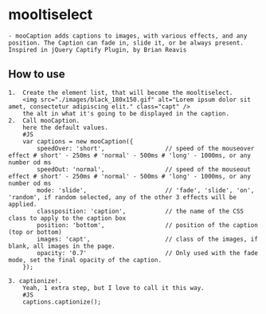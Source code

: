 mooltiselect
===========

	- mooCaption adds captions to images, with various effects, and any position. The Caption can fade in, slide it, or be always present. Inspired in jQuery Captify Plugin, by Brian Reavis
	  
How to use
----------

	1.	Create the element list, that will become the mooltiselect. 
		<img src="./images/black_180x150.gif" alt="Lorem ipsum dolor sit amet, consectetur adipiscing elit." class="capt" />
		the alt in what it's going to be displayed in the caption.
	2.  Call mooCaption.
		here the default values.
		#JS
		var captions = new mooCaption({
			speedOver: 'short',					// speed of the mouseover effect # short' - 250ms # 'normal' - 500ms # 'long' - 1000ms, or any number od ms
			speedOut: 'normal',					// speed of the mouseout effect # short' - 250ms # 'normal' - 500ms # 'long' - 1000ms, or any number od ms
			mode: 'slide',						// 'fade', 'slide', 'on', 'random', if random selected, any of the other 3 effects will be applied.
			classposition: 'caption',			// the name of the CSS class to apply to the caption box         
			position: 'bottom',					// position of the caption (top or bottom)
			images: 'capt',						// class of the images, if blank, all images in the page.
			opacity: '0.7'						// Only used with the fade mode, set the final opacity of the caption.
		});
	
	3. captionize!.
		Yeah, 1 extra step, but I love to call it this way.
		#JS
		captions.captionize();
